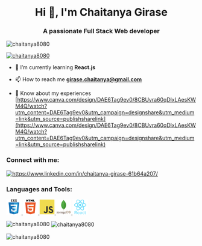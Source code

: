 <h1 align="center">Hi 👋, I'm Chaitanya Girase</h1>
<h3 align="center">A passionate Full Stack Web developer</h3>

<p align="left"> <img src="https://komarev.com/ghpvc/?username=chaitanya8080&label=Profile%20views&color=0e75b6&style=flat" alt="chaitanya8080" /> </p>

<p align="left"> <a href="https://github.com/ryo-ma/github-profile-trophy"><img src="https://github-profile-trophy.vercel.app/?username=chaitanya8080" alt="chaitanya8080" /></a> </p>

- 🌱 I’m currently learning **React.js**

- 📫 How to reach me **girase.chaitanya@gmail.com**

- 📄 Know about my experiences [https://www.canva.com/design/DAE6Tag9ev0/8CBUvra60qDlxLAesKWM4Q/watch?utm_content=DAE6Tag9ev0&utm_campaign=designshare&utm_medium=link&utm_source=publishsharelink](https://www.canva.com/design/DAE6Tag9ev0/8CBUvra60qDlxLAesKWM4Q/watch?utm_content=DAE6Tag9ev0&utm_campaign=designshare&utm_medium=link&utm_source=publishsharelink)

<h3 align="left">Connect with me:</h3>
<p align="left">
<a href="https://linkedin.com/in/https://www.linkedin.com/in/chaitanya-girase-61b64a207/" target="blank"><img align="center" src="https://raw.githubusercontent.com/rahuldkjain/github-profile-readme-generator/master/src/images/icons/Social/linked-in-alt.svg" alt="https://www.linkedin.com/in/chaitanya-girase-61b64a207/" height="30" width="40" /></a>
</p>

<h3 align="left">Languages and Tools:</h3>
<p align="left"> <a href="https://www.w3schools.com/css/" target="_blank" rel="noreferrer"> <img src="https://raw.githubusercontent.com/devicons/devicon/master/icons/css3/css3-original-wordmark.svg" alt="css3" width="40" height="40"/> </a> <a href="https://www.w3.org/html/" target="_blank" rel="noreferrer"> <img src="https://raw.githubusercontent.com/devicons/devicon/master/icons/html5/html5-original-wordmark.svg" alt="html5" width="40" height="40"/> </a> <a href="https://developer.mozilla.org/en-US/docs/Web/JavaScript" target="_blank" rel="noreferrer"> <img src="https://raw.githubusercontent.com/devicons/devicon/master/icons/javascript/javascript-original.svg" alt="javascript" width="40" height="40"/> </a> <a href="https://www.mongodb.com/" target="_blank" rel="noreferrer"> <img src="https://raw.githubusercontent.com/devicons/devicon/master/icons/mongodb/mongodb-original-wordmark.svg" alt="mongodb" width="40" height="40"/> </a> <a href="https://reactjs.org/" target="_blank" rel="noreferrer"> <img src="https://raw.githubusercontent.com/devicons/devicon/master/icons/react/react-original-wordmark.svg" alt="react" width="40" height="40"/> </a> </p>

<p><img align="left" src="https://github-readme-stats.vercel.app/api/top-langs?username=chaitanya8080&show_icons=true&locale=en&layout=compact" alt="chaitanya8080" /></p>

<p>&nbsp;<img align="center" src="https://github-readme-stats.vercel.app/api?username=chaitanya8080&show_icons=true&locale=en" alt="chaitanya8080" /></p>

<p><img align="center" src="https://github-readme-streak-stats.herokuapp.com/?user=chaitanya8080&" alt="chaitanya8080" /></p>
